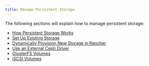 ```yaml
---
title: Manage Persistent Storage
---
```


<head>
  <link rel="canonical" href="https://ranchermanager.docs.rancher.com/pages-for-subheaders/create-kubernetes-persistent-storage"/>
</head>

The following sections will explain how to manage persistent storage:

- [How Persistent Storage Works](../how-to-guides/advanced-user-guides/manage-clusters/create-kubernetes-persistent-storage/manage-persistent-storage/about-persistent-storage.md)
- [Set Up Existing Storage](../how-to-guides/advanced-user-guides/manage-clusters/create-kubernetes-persistent-storage/manage-persistent-storage/set-up-existing-storage.md)
- [Dynamically Provision New Storage in Rancher](../how-to-guides/advanced-user-guides/manage-clusters/create-kubernetes-persistent-storage/manage-persistent-storage/dynamically-provision-new-storage.md)
- [Use an External Ceph Driver](../how-to-guides/advanced-user-guides/manage-clusters/create-kubernetes-persistent-storage/manage-persistent-storage/use-external-ceph-driver.md)
- [GlusterFS Volumes](../how-to-guides/advanced-user-guides/manage-clusters/create-kubernetes-persistent-storage/manage-persistent-storage/about-glusterfs-volumes.md)
- [iSCSI Volumes](../how-to-guides/advanced-user-guides/manage-clusters/create-kubernetes-persistent-storage/manage-persistent-storage/install-iscsi-volumes.md)
